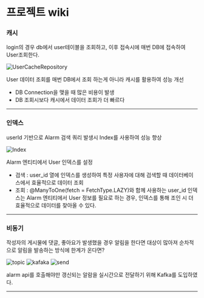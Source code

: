 # 프로젝트 wiki


### 캐시


login의 경우 db에서 user테이블을 조회하고, 이후 접속시에 매번 DB에 접속하여 User조회한다.

![UserCacheRepository](https://github.com/seeeeeeong/doodle/assets/136677284/cc317d72-a9e6-4b57-b453-4d480a1a07c2)

User 데이터 조회를 매번 DB에서 조회 하는게 아니라 캐시를 활용하여 성능 개선 <br/>
- DB Connection을 맺을 때 많은 비용이 발생<br/>
- DB 조회시보다 캐시에서 데이터 조회가 더 빠르다

  

<hr>

###  인덱스

userId 기반으로 Alarm 검색 쿼리 발생시 Index를 사용하여 성능 향상

![Index](https://github.com/seeeeeeong/seong-blog/assets/136677284/848938b2-50bf-4305-b20e-d2f2b536e5fb)

Alarm 엔티티에서 User 인덱스를 설정 <br>
- 검색 : user_id 열에 인덱스를 생성하여 특정 사용자에 대해 검색할 때 데이터베이스에서 효율적으로 데이터 조회 <br>
- 조회 : @ManyToOne(fetch = FetchType.LAZY)와 함께 사용하는 user_id 인덱스는 Alarm 엔티티에서 User 정보를 필요로 하는 경우, 인덱스를 통해 조인 시 더 효율적으로 데이터를 찾아올 수 있다.
<hr>

### 비동기

작성자의 게시물에 댓글, 좋아요가 발생했을 경우 알림을 한다면
대상이 많아져 순차적으로 알림을 발송하는 방식에 한계가 온다면?

![topic](https://github.com/seeeeeeong/seong-blog/assets/136677284/30d150a5-bf6a-450a-b29e-7d9e565acfa3)
![kafaka](https://github.com/seeeeeeong/seong-blog/assets/136677284/02fb5cff-4c21-4759-aa4c-9c0d5a5ce02c)
![send](https://github.com/seeeeeeong/seong-blog/assets/136677284/dd9f4679-2e4e-4451-adf6-97fc925061c8)



alarm api를 호출해야만 갱신되는 알람을 실시간으로 전달하기 위해 Kafka를 도입하였다.


<hr>

